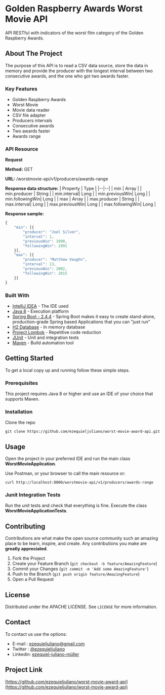 # Golden Raspberry Awards Worst Movie API
API RESTful with indicators of the worst film category of the Golden Raspberry Awards.

## About The Project
The purpose of this API is to read a CSV data source, store the data in memory and provide the producer with the longest interval between two consecutive awards, and the one who got two awards faster.

### Key Features
* Golden Raspberry Awards
* Worst Movie
* Movie data reader
* CSV file adapter
* Producers intervals
* Consecutive awards
* Two awards faster
* Awards range

### API Resource
**Request**

**Method:** GET

**URL:** /worstmovie-api/v1/producers/awards-range

**Response data structure:**
| Property | Type |
|--|--|
| min | Array |
| min.producer | String |
| min.interval| Long |
| min.previousWin| Long |
| min.followingWin| Long |
| max | Array |
| max.producer | String |
| max.interval| Long |
| max.previousWin| Long |
| max.followingWin| Long |

**Response sample:**
```javascript
{
	"min": [{
		"producer": "Joel Silver",
		"interval": 1,
		"previousWin": 1990,
		"followingWin": 1991
	}],
	"max": [{
		"producer": "Matthew Vaughn",
		"interval": 13,
		"previousWin": 2002,
		"followingWin": 2015
	}]
}
```

### Built With
* [IntelliJ IDEA](https://www.jetbrains.com/pt-br/idea/) - The IDE used
* [Java 8](https://www.java.com/pt-BR/) - Execution platform
* [Spring Boot - 2.4.4](https://spring.io/projects/spring-boot) - Spring Boot makes it easy to create stand-alone, production-grade Spring based Applications that you can "just run"
* [H2 Database](https://www.h2database.com/html/main.html) - In memory database
* [Project Lombok](https://projectlombok.org/) - Repetitive code reduction
* [JUnit](https://junit.org/junit5/) - Unit and integration tests
* [Maven](https://maven.apache.org/) - Build automation tool

## Getting Started
To get a local copy up and running follow these simple steps.

### Prerequisites
This project requires Java 8 or higher and use an IDE of your choice that supports Maven.

### Installation
Clone the repo
```
git clone https://github.com/ezequieljuliano/worst-movie-award-api.git
```

## Usage
Open the project in your preferred IDE and run the main class **WorstMovieApplication**.

Use Postman, or your browser to call the main resource or:
```
curl http://localhost:8000/worstmovie-api/v1/producers/awards-range
```

### Junit Integration Tests
Run the unit tests and check that everything is fine. 
Execute the class **WorstMovieApplicationTests**.

## Contributing

Contributions are what make the open source community such an amazing place to be learn, inspire, and create. Any contributions you make are **greatly appreciated**.

1. Fork the Project
2. Create your Feature Branch (`git checkout -b feature/AmazingFeature`)
3. Commit your Changes (`git commit -m 'Add some AmazingFeature'`)
4. Push to the Branch (`git push origin feature/AmazingFeature`)
5. Open a Pull Request

## License

Distributed under the APACHE LICENSE. See `LICENSE` for more information.

## Contact

To contact us use the options:
* E-mail  : ezequieljuliano@gmail.com
* Twitter : [@ezequieljuliano](https://twitter.com/ezequieljuliano)
* Linkedin: [ezequiel-juliano-müller](https://www.linkedin.com/in/ezequiel-juliano-müller-43988a4a)

## Project Link
[https://github.com/ezequieljuliano/worst-movie-award-api](https://github.com/ezequieljuliano/worst-movie-award-api)

